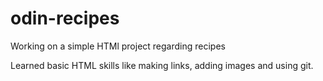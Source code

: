 # odin-recipes

Working on a simple HTMl project regarding recipes

Learned basic HTML skills like making links, adding images and using git.